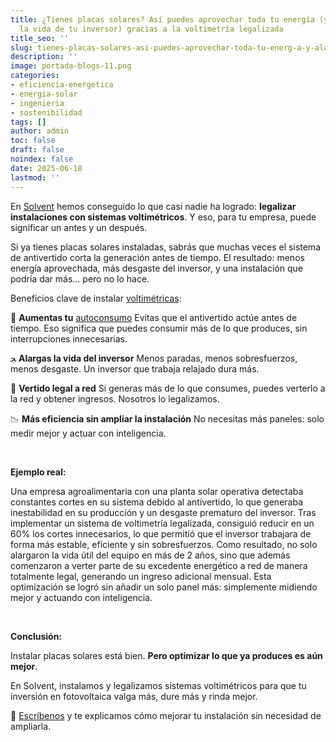 ```yaml
---
title: ¿Tienes placas solares? Así puedes aprovechar toda tu energía (y alargar
  la vida de tu inversor) gracias a la voltimetría legalizada
title_seo: ''
slug: tienes-placas-solares-asi-puedes-aprovechar-toda-tu-energ-a-y-alargar-la-vida-de-tu-inversor-gracias-a-la-voltimetr-a-legalizada
description: ''
image: portada-blogs-11.png
categories:
- eficiencia-energetica
- energia-solar
- ingenieria
- sostenibilidad
tags: []
author: admin
toc: false
draft: false
noindex: false
date: 2025-06-18
lastmod: ''
---
```

En [Solvent](https://solventie.es) hemos conseguido lo que casi nadie ha logrado: **legalizar instalaciones con sistemas voltimétricos**. Y eso, para tu empresa, puede significar un antes y un después.

Si ya tienes placas solares instaladas, sabrás que muchas veces el sistema de antivertido corta la generación antes de tiempo. El resultado: menos energía aprovechada, más desgaste del inversor, y una instalación que podría dar más... pero no lo hace.

Beneficios clave de instalar [voltimétricas](https://solventie.es/pierde-dinero-no-verter-energia-solar/):

🔋 **Aumentas tu** [autoconsumo](https://solventie.es/autoconsumo-eficiencia-energetica-industria/) Evitas que el antivertido actúe antes de tiempo. Eso significa que puedes consumir más de lo que produces, sin interrupciones innecesarias.

ﺠ️ **Alargas la vida del inversor** Menos paradas, menos sobresfuerzos, menos desgaste. Un inversor que trabaja relajado dura más.

🔌 **Vertido legal a red** Si generas más de lo que consumes, puedes verterlo a la red y obtener ingresos. Nosotros lo legalizamos.

📉 **Más eficiencia sin ampliar la instalación** No necesitas más paneles: solo medir mejor y actuar con inteligencia.

 

**Ejemplo real:**

Una empresa agroalimentaria con una planta solar operativa detectaba constantes cortes en su sistema debido al antivertido, lo que generaba inestabilidad en su producción y un desgaste prematuro del inversor. Tras implementar un sistema de voltimetría legalizada, consiguió reducir en un 60% los cortes innecesarios, lo que permitió que el inversor trabajara de forma más estable, eficiente y sin sobresfuerzos. Como resultado, no solo alargaron la vida útil del equipo en más de 2 años, sino que además comenzaron a verter parte de su excedente energético a red de manera totalmente legal, generando un ingreso adicional mensual. Esta optimización se logró sin añadir un solo panel más: simplemente midiendo mejor y actuando con inteligencia.

 

**Conclusión:**

Instalar placas solares está bien. **Pero optimizar lo que ya produces es aún mejor**.

En Solvent, instalamos y legalizamos sistemas voltimétricos para que tu inversión en fotovoltaica valga más, dure más y rinda mejor.

📢 [Escríbenos](https://solventie.es/contacto/) y te explicamos cómo mejorar tu instalación sin necesidad de ampliarla.

 

 
